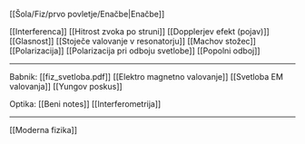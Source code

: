 [[Šola/Fiz/prvo povletje/Enačbe|Enačbe]]

[[Interferenca]]
[[Hitrost zvoka po struni]]
[[Dopplerjev efekt (pojav)]]
[[Glasnost]]
[[Stoječe valovanje v resonatorju]]
[[Machov stožec]]
[[Polarizacija]]
[[Polarizacija pri odboju svetlobe]]
[[Popolni odboj]]

---

Babnik: [[fiz_svetloba.pdf]]
[[Elektro magnetno valovanje]]
[[Svetloba EM valovanja]]
[[Yungov poskus]]

Optika:
[[Beni notes]]
[[Interferometrija]]

---

[[Moderna fizika]]
